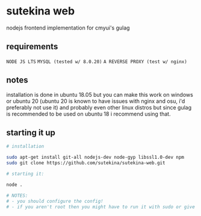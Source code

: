 # sutekina web
nodejs frontend implementation for cmyui's gulag

## requirements
`NODE JS LTS`
`MYSQL (tested w/ 8.0.20)`
`A REVERSE PROXY (test w/ nginx)`

## notes
installation is done in ubuntu 18.05 but you can make this work on windows or ubuntu 20 (ubuntu 20 is known to have issues with nginx and osu, i'd preferably not use it) and probably even other linux distros but since gulag is recommended to be used on ubuntu 18 i recommend using that.

## starting it up

```bash
# installation

sudo apt-get install git-all nodejs-dev node-gyp libssl1.0-dev npm
sudo git clone https://github.com/sutekina/sutekina-web.git

# starting it:

node .

# NOTES:
# - you should configure the config!
# - if you aren't root then you might have to run it with sudo or give the directory full read write permissions with: sudo chmod a+rwx ./*
```
